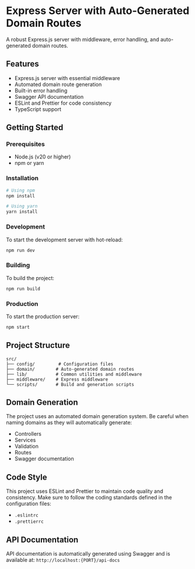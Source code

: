 # Express Server with Auto-Generated Domain Routes

A robust Express.js server with middleware, error handling, and auto-generated domain routes.

## Features

- Express.js server with essential middleware
- Automated domain route generation
- Built-in error handling
- Swagger API documentation
- ESLint and Prettier for code consistency
- TypeScript support

## Getting Started

### Prerequisites

- Node.js (v20 or higher)
- npm or yarn

### Installation

```bash
# Using npm
npm install

# Using yarn
yarn install
```

### Development

To start the development server with hot-reload:

```bash
npm run dev
```

### Building

To build the project:

```bash
npm run build
```

### Production

To start the production server:

```bash
npm start
```

## Project Structure

```
src/
├── config/         # Configuration files
├── domain/        # Auto-generated domain routes
├── lib/           # Common utilities and middleware
├── middleware/    # Express middleware
└── scripts/       # Build and generation scripts
```

## Domain Generation

The project uses an automated domain generation system. Be careful when naming domains as they will automatically generate:

- Controllers
- Services
- Validation
- Routes
- Swagger documentation

## Code Style

This project uses ESLint and Prettier to maintain code quality and consistency. Make sure to follow the coding standards defined in the configuration files:

- `.eslintrc`
- `.prettierrc`

## API Documentation

API documentation is automatically generated using Swagger and is available at:
`http://localhost:{PORT}/api-docs`
